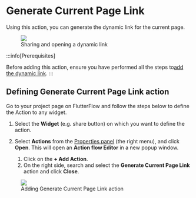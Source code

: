 # Generate Current Page Link

Using this action, you can generate the dynamic link for the current page.

<figure>
    <img src="https://firebasestorage.googleapis.com/v0/b/ecommerceflow-docs/o/dynamic-link-demo.gif?alt=media&token=f6aee025-782a-45b9-baa6-3d357ca30cec"></img>
  <figcaption class="centered-caption">Sharing and opening a dynamic link</figcaption>
</figure>

:::info[Prerequisites]

Before adding this action, ensure you have performed all the steps to[add the dynamic link](deep-dynamic-linking.md#adding-dynamic-link).
:::

## Defining Generate Current Page Link action

Go to your project page on FlutterFlow and follow the steps below to define the Action to any widget.

1. Select the **Widget** (e.g. share button) on which you want to define the action.

2. Select **Actions** from the [Properties panel](/getting-started/ui-builder/properties-panel) 
   (the right menu), and click **Open**. This will open an **Action flow Editor** in a new popup window.
	1. Click on the **+ Add Action**.
	2. On the right side, search and select the **Generate Current Page Link** action and click 
	   **Close**.

<figure>
    <img src="https://firebasestorage.googleapis.com/v0/b/ecommerceflow-docs/o/adding-share-action.gif?alt=media&token=b94f6e86-1c1f-4a19-ad0b-b83cc66fc08f"></img>
  <figcaption class="centered-caption">Adding Generate Current Page Link action</figcaption>
</figure>

